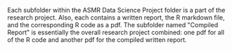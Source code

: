 Each subfolder within the ASMR Data Science Project folder is a part of the research project. Also, each contains a written report, the R markdown file, and the corresponding R code as a pdf. The subfolder named "Compiled Report" is essentially the overall research project combined: one pdf for all of the R code and another pdf for the compiled written report.
